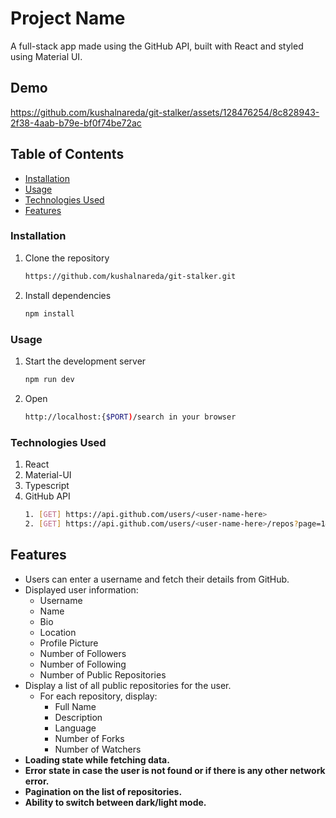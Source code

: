 # Project Name

A full-stack app made using the GitHub API, built with React and styled using Material UI.

## Demo


https://github.com/kushalnareda/git-stalker/assets/128476254/8c828943-2f38-4aab-b79e-bf0f74be72ac




## Table of Contents

- [Installation](#installation)
- [Usage](#usage)
- [Technologies Used](#technologies-used)
- [Features](#features)

### Installation

1. Clone the repository
   ```sh
   https://github.com/kushalnareda/git-stalker.git
   
2. Install dependencies
   ```sh
   npm install

### Usage

1. Start the development server
   ```sh
   npm run dev
   
2. Open
   ```sh
   http://localhost:{$PORT)/search in your browser

### Technologies Used

1. React
2. Material-UI
3. Typescript
4. GitHub API
   ```sh
   1. [GET] https://api.github.com/users/<user-name-here>
   2. [GET] https://api.github.com/users/<user-name-here>/repos?page=1&per_page=10


## Features

- Users can enter a username and fetch their details from GitHub.
- Displayed user information:
  - Username
  - Name
  - Bio
  - Location
  - Profile Picture
  - Number of Followers
  - Number of Following
  - Number of Public Repositories
- Display a list of all public repositories for the user.
  - For each repository, display:
    - Full Name
    - Description
    - Language
    - Number of Forks
    - Number of Watchers
- **Loading state while fetching data.**
- **Error state in case the user is not found or if there is any other network error.**
- **Pagination on the list of repositories.**
- **Ability to switch between dark/light mode.**

